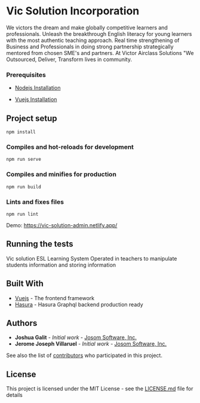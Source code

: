 # Vic Solution Incorporation

We victors the dream and make globally competitive learners and professionals. Unleash the breakthrough English literacy for young learners with the most authentic teaching approach. Real time strengthening of Business and Professionals in doing strong partnership strategically mentored from chosen SME's and partners. At Victor Airclass Solutions "We Outsourced, Deliver, Transform lives in community.

### Prerequisites

- [Nodejs Installation](https://nodejs.org/en/)

- [Vuejs Installation](https://vuejs.org/v2/guide/installation.html)

## Project setup
```
npm install
```

### Compiles and hot-reloads for development
```
npm run serve
```

### Compiles and minifies for production
```
npm run build
```

### Lints and fixes files
```
npm run lint
```

Demo: https://vic-solution-admin.netlify.app/

## Running the tests

Vic solution ESL Learning System Operated in teachers to manipulate students information and storing information


## Built With

* [Vuejs](https://vuejs.org/) - The frontend framework
* [Hasura](http://hasura.io/) - Hasura Graphql backend production ready


## Authors

* **Joshua Galit** - *Initial work* - [Josom Software, Inc.](https://github.com/PurpleBooth)
* **Jerome Joseph Villaruel** - *Initial work* - [Josom Software, Inc.](https://github.com/PurpleBooth)


See also the list of [contributors](https://github.com/acatzk/esl-learning-admin/graphs/contributors) who participated in this project.

## License

This project is licensed under the MIT License - see the [LICENSE.md](LICENSE.md) file for details